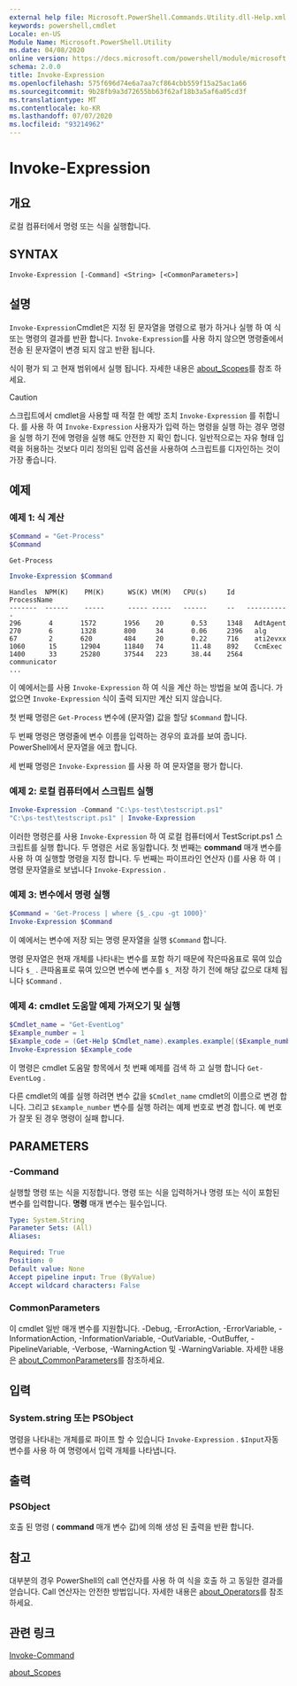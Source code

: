 ```yaml
---
external help file: Microsoft.PowerShell.Commands.Utility.dll-Help.xml
keywords: powershell,cmdlet
Locale: en-US
Module Name: Microsoft.PowerShell.Utility
ms.date: 04/08/2020
online version: https://docs.microsoft.com/powershell/module/microsoft.powershell.utility/invoke-expression?view=powershell-6&WT.mc_id=ps-gethelp
schema: 2.0.0
title: Invoke-Expression
ms.openlocfilehash: 575f696d74e6a7aa7cf864cbb559f15a25ac1a66
ms.sourcegitcommit: 9b28fb9a3d72655bb63f62af18b3a5af6a05cd3f
ms.translationtype: MT
ms.contentlocale: ko-KR
ms.lasthandoff: 07/07/2020
ms.locfileid: "93214962"
---
```

# Invoke-Expression

## 개요
로컬 컴퓨터에서 명령 또는 식을 실행합니다.

## SYNTAX

```
Invoke-Expression [-Command] <String> [<CommonParameters>]
```

## 설명

`Invoke-Expression`Cmdlet은 지정 된 문자열을 명령으로 평가 하거나 실행 하 여 식 또는 명령의 결과를 반환 합니다. `Invoke-Expression`를 사용 하지 않으면 명령줄에서 전송 된 문자열이 변경 되지 않고 반환 됩니다.

식이 평가 되 고 현재 범위에서 실행 됩니다. 자세한 내용은 [about_Scopes](../Microsoft.PowerShell.Core/About/about_Scopes.md)를 참조 하세요.

> [!CAUTION]
> 스크립트에서 cmdlet을 사용할 때 적절 한 예방 조치 `Invoke-Expression` 를 취합니다. 를 사용 하 여 `Invoke-Expression` 사용자가 입력 하는 명령을 실행 하는 경우 명령을 실행 하기 전에 명령을 실행 해도 안전한 지 확인 합니다. 일반적으로는 자유 형태 입력을 허용하는 것보다 미리 정의된 입력 옵션을 사용하여 스크립트를 디자인하는 것이 가장 좋습니다.

## 예제

### 예제 1: 식 계산

```powershell
$Command = "Get-Process"
$Command
```

```Output
Get-Process
```

```powershell
Invoke-Expression $Command
```

```Output
Handles  NPM(K)    PM(K)      WS(K) VM(M)   CPU(s)     Id   ProcessName
-------  ------    -----      ----- -----   ------     --   -----------
296       4       1572       1956    20       0.53     1348   AdtAgent
270       6       1328       800     34       0.06     2396   alg
67        2       620        484     20       0.22     716    ati2evxx
1060      15      12904      11840   74       11.48    892    CcmExec
1400      33      25280      37544   223      38.44    2564   communicator
...
```

이 예에서는를 사용 `Invoke-Expression` 하 여 식을 계산 하는 방법을 보여 줍니다. 가 없으면 `Invoke-Expression` 식이 출력 되지만 계산 되지 않습니다.

첫 번째 명령은 `Get-Process` 변수에 (문자열) 값을 할당 `$Command` 합니다.

두 번째 명령은 명령줄에 변수 이름을 입력하는 경우의 효과를 보여 줍니다. PowerShell에서 문자열을 에코 합니다.

세 번째 명령은 `Invoke-Expression` 를 사용 하 여 문자열을 평가 합니다.

### 예제 2: 로컬 컴퓨터에서 스크립트 실행

```powershell
Invoke-Expression -Command "C:\ps-test\testscript.ps1"
"C:\ps-test\testscript.ps1" | Invoke-Expression
```

이러한 명령은를 사용 `Invoke-Expression` 하 여 로컬 컴퓨터에서 TestScript.ps1 스크립트를 실행 합니다. 두 명령은 서로 동일합니다. 첫 번째는 **command** 매개 변수를 사용 하 여 실행할 명령을 지정 합니다.
두 번째는 파이프라인 연산자 ()를 사용 하 여 `|` 명령 문자열을로 보냅니다 `Invoke-Expression` .

### 예제 3: 변수에서 명령 실행

```powershell
$Command = 'Get-Process | where {$_.cpu -gt 1000}'
Invoke-Expression $Command
```

이 예에서는 변수에 저장 되는 명령 문자열을 실행 `$Command` 합니다.

명령 문자열은 현재 개체를 나타내는 변수를 포함 하기 때문에 작은따옴표로 묶여 있습니다 `$_` . 큰따옴표로 묶여 있으면 변수에 변수를 `$_` 저장 하기 전에 해당 값으로 대체 됩니다 `$Command` .

### 예제 4: cmdlet 도움말 예제 가져오기 및 실행

```powershell
$Cmdlet_name = "Get-EventLog"
$Example_number = 1
$Example_code = (Get-Help $Cmdlet_name).examples.example[($Example_number-1)].code
Invoke-Expression $Example_code
```

이 명령은 cmdlet 도움말 항목에서 첫 번째 예제를 검색 하 고 실행 합니다 `Get-EventLog` .

다른 cmdlet의 예를 실행 하려면 변수 값을 `$Cmdlet_name` cmdlet의 이름으로 변경 합니다. 그리고 `$Example_number` 변수를 실행 하려는 예제 번호로 변경 합니다. 예 번호가 잘못 된 경우 명령이 실패 합니다.

## PARAMETERS

### -Command

실행할 명령 또는 식을 지정합니다. 명령 또는 식을 입력하거나 명령 또는 식이 포함된 변수를 입력합니다. **명령** 매개 변수는 필수입니다.

```yaml
Type: System.String
Parameter Sets: (All)
Aliases:

Required: True
Position: 0
Default value: None
Accept pipeline input: True (ByValue)
Accept wildcard characters: False
```

### CommonParameters

이 cmdlet 일반 매개 변수를 지원합니다. -Debug, -ErrorAction, -ErrorVariable, -InformationAction, -InformationVariable, -OutVariable, -OutBuffer, -PipelineVariable, -Verbose, -WarningAction 및 -WarningVariable. 자세한 내용은 [about_CommonParameters](../Microsoft.PowerShell.Core/About/about_CommonParameters.md)를 참조하세요.

## 입력

### System.string 또는 PSObject

명령을 나타내는 개체를로 파이프 할 수 있습니다 `Invoke-Expression` .
`$Input`자동 변수를 사용 하 여 명령에서 입력 개체를 나타냅니다.

## 출력

### PSObject

호출 된 명령 ( **command** 매개 변수 값)에 의해 생성 된 출력을 반환 합니다.

## 참고

대부분의 경우 PowerShell의 call 연산자를 사용 하 여 식을 호출 하 고 동일한 결과를 얻습니다.
Call 연산자는 안전한 방법입니다. 자세한 내용은 [about_Operators](../microsoft.powershell.core/about/about_operators.md#call-operator-)를 참조 하세요.

## 관련 링크

[Invoke-Command](../Microsoft.PowerShell.Core/Invoke-Command.md)

[about_Scopes](../Microsoft.PowerShell.Core/About/about_Scopes.md)
